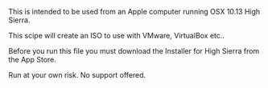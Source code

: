
This is intended to be used from an Apple computer running OSX 10.13 High Sierra.

This scipe will create an ISO to use with VMware, VirtualBox etc..

Before you run this file you must download the Installer for High Sierra from the App Store.

Run at your own risk.   No support offered.
